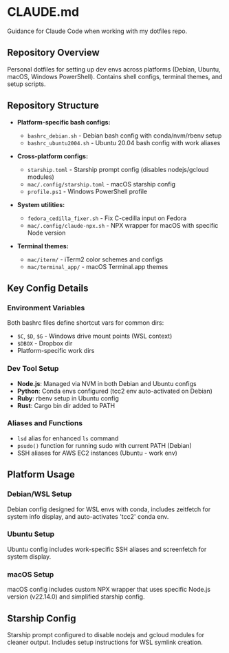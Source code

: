 # CLAUDE.md

Guidance for Claude Code when working with my dotfiles repo.

## Repository Overview

Personal dotfiles for setting up dev envs across platforms (Debian, Ubuntu, macOS, Windows PowerShell). Contains shell configs, terminal themes, and setup scripts.

## Repository Structure

- **Platform-specific bash configs:**
  - `bashrc_debian.sh` - Debian bash config with conda/nvm/rbenv setup
  - `bashrc_ubuntu2004.sh` - Ubuntu 20.04 bash config with work aliases
  
- **Cross-platform configs:**
  - `starship.toml` - Starship prompt config (disables nodejs/gcloud modules)
  - `mac/.config/starship.toml` - macOS starship config
  - `profile.ps1` - Windows PowerShell profile

- **System utilities:**
  - `fedora_cedilla_fixer.sh` - Fix C-cedilla input on Fedora
  - `mac/.config/claude-npx.sh` - NPX wrapper for macOS with specific Node version

- **Terminal themes:**
  - `mac/iterm/` - iTerm2 color schemes and configs
  - `mac/terminal_app/` - macOS Terminal.app themes

## Key Config Details

### Environment Variables
Both bashrc files define shortcut vars for common dirs:
- `$C`, `$D`, `$G` - Windows drive mount points (WSL context)
- `$DBOX` - Dropbox dir
- Platform-specific work dirs

### Dev Tool Setup
- **Node.js**: Managed via NVM in both Debian and Ubuntu configs
- **Python**: Conda envs configured (tcc2 env auto-activated on Debian)
- **Ruby**: rbenv setup in Ubuntu config
- **Rust**: Cargo bin dir added to PATH

### Aliases and Functions
- `lsd` alias for enhanced `ls` command
- `psudo()` function for running sudo with current PATH (Debian)
- SSH aliases for AWS EC2 instances (Ubuntu - work env)

## Platform Usage

### Debian/WSL Setup
Debian config designed for WSL envs with conda, includes zeitfetch for system info display, and auto-activates 'tcc2' conda env.

### Ubuntu Setup  
Ubuntu config includes work-specific SSH aliases and screenfetch for system display.

### macOS Setup
macOS config includes custom NPX wrapper that uses specific Node.js version (v22.14.0) and simplified starship config.

## Starship Config
Starship prompt configured to disable nodejs and gcloud modules for cleaner output. Includes setup instructions for WSL symlink creation.